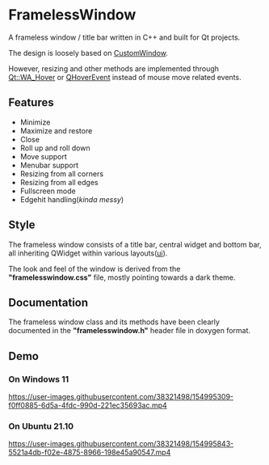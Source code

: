 # FramelessWindow
A frameless window / title bar written in C++ and built for Qt projects. 

The design is loosely based on [CustomWindow](https://github.com/francescmm/SmallPillsOfQt/tree/master/CustomWindow).

However, resizing and other methods are implemented through [Qt::WA_Hover](https://doc.qt.io/qt-6/qt.html#WidgetAttribute-enum) or [QHoverEvent](https://doc.qt.io/qt-6/qhoverevent.html) instead of mouse move related events.

## Features

- Minimize
- Maximize and restore
- Close
- Roll up and roll down
- Move support
- Menubar support
- Resizing from all corners
- Resizing from all edges
- Fullscreen mode
- Edgehit handling(*kinda messy*)

## Style
The frameless window consists of a title bar, central widget and bottom bar, all inheriting QWidget within various layouts([ui](src/FramelessWindow.ui)).

The look and feel of the window is derived from the **"framelesswindow.css"** file, mostly pointing towards a dark theme.

## Documentation
The frameless window class and its methods have been clearly documented in the **"framelesswindow.h"** header file in doxygen format.


## Demo
### On Windows 11

https://user-images.githubusercontent.com/38321498/154995309-f0ff0885-6d5a-4fdc-990d-221ec35693ac.mp4

### On Ubuntu 21.10

https://user-images.githubusercontent.com/38321498/154995843-5521a4db-f02e-4875-8966-198e45a90547.mp4

